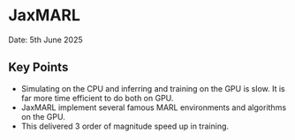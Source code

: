 # JaxMARL

Date: 5th June 2025

## Key Points
- Simulating on the CPU and inferring and training on the GPU is slow. 
It is far more time efficient to do both on GPU.
- JaxMARL implement several famous MARL environments and algorithms on the GPU.
- This delivered 3 order of magnitude speed up in training.

